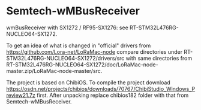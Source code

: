 # Semtech-wMBusReceiver
wmBusReceiver with SX1272 / RF95-SX1276: see RT-STM32L476RG-NUCLEO64-SX1272.

To get an idea of what is changed in "official" drivers from https://github.com/Lora-net/LoRaMac-node compare directories under RT-STM32L476RG-NUCLEO64-SX1272/drivers/src with same directories from RT-STM32L476RG-NUCLEO64-SX1272/doc/LoRaMac-node-master.zip/LoRaMac-node-master/src.

The project is based on ChibiOS. To compile the project download https://osdn.net/projects/chibios/downloads/70767/ChibiStudio_Windows_Preview21.7z first. After unpacking replace chibios182 folder with that from Semtech-wMBusReceiver.
